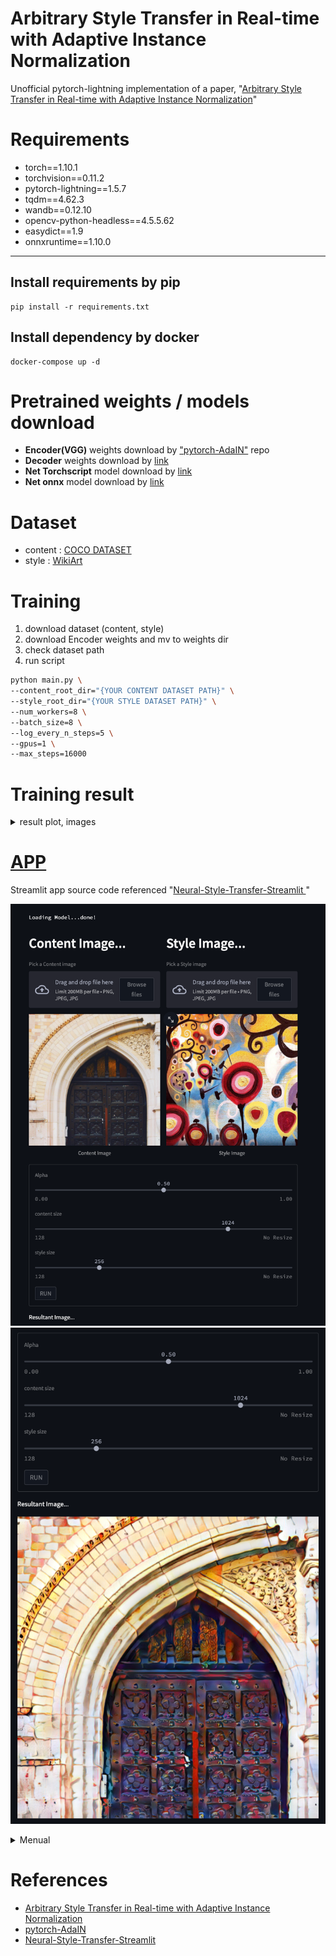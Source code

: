 # Arbitrary Style Transfer in Real-time with Adaptive Instance Normalization

Unofficial pytorch-lightning implementation of a paper, "[Arbitrary Style Transfer in Real-time with Adaptive Instance Normalization](https://arxiv.org/pdf/1703.06868.pdf)" 


# Requirements
- torch==1.10.1
- torchvision==0.11.2
- pytorch-lightning==1.5.7
- tqdm==4.62.3
- wandb==0.12.10
- opencv-python-headless==4.5.5.62
- easydict==1.9
- onnxruntime==1.10.0

---

## Install requirements by pip
``` shell 
pip install -r requirements.txt 
```


## Install dependency by docker 
```shell
docker-compose up -d 
```

# Pretrained weights / models download

- **Encoder(VGG)** weights download by ["pytorch-AdaIN"](https://github.com/naoto0804/pytorch-AdaIN#download-models) repo 
- **Decoder** weights download by [link](https://drive.google.com/file/d/1tjKtRpvLV6_IywKpBjtj-7l_V9yhNfK-/view?usp=sharing)
- **Net Torchscript** model download by [link](https://drive.google.com/file/d/1aw9eJQisq04Gi7VANnlJeGBgqdcjNWRZ/view?usp=sharing)
- **Net onnx** model download by [link](https://drive.google.com/file/d/1HdrMmLoI7o469X_UXtJr6NKbMfd271ub/view?usp=sharing)

# Dataset 
- content : [COCO DATASET](http://images.cocodataset.org/zips/train2017.zip)
- style : [WikiArt](https://drive.google.com/u/0/uc?id=182-pFiKvXPB25DbTfAYjJ6gDE-ZCRXz0&export=download&confirm=t)

# Training

1. download dataset (content, style)
2. download Encoder weights and mv to weights dir 
3. check dataset path 
4. run script 

```bash 
python main.py \
--content_root_dir="{YOUR CONTENT DATASET PATH}" \
--style_root_dir="{YOUR STYLE DATASET PATH}" \
--num_workers=8 \
--batch_size=8 \
--log_every_n_steps=5 \
--gpus=1 \
--max_steps=16000
```


# Training result 


<details>
<summary> result plot, images </summary>

## loss plot
![content_loss](./src/plot/content_loss.png)
![style_loss](./src/plot/style_loss.png)


## sample images 

![video](./src/video/training_sample.gif)
- [video](./src/video/training_sample.mp4)

</details>




# [APP](https://neural-style-transfer-76.herokuapp.com/)

Streamlit app source code referenced "[Neural-Style-Transfer-Streamlit
](https://github.com/kairavkkp/Neural-Style-Transfer-Streamlit)"

![app_01](./src/app/01.png)
![app_02](./src/app/02.png)


<details>
<summary> Menual </summary>


## 1. Download "Torchscript" model to "app/src" directory 

## 2. Install APP dependency by pip 

``` shell 
cd app
pip install -r requirements.txt 
```

- torch==1.10.1
- torchvision==0.11.2
- pytorch-lightning==1.5.7
- streamlit==1.7.0
- opencv-python-headless==4.5.5.62

## 2. Install AdaIN app by docker 


## 2.1. docker env
- MODEL_PATH : torchscript file path

## 2.2. Start container 

```shell
cd app
docker-compose up -d 
```





</details>


# References
- [Arbitrary Style Transfer in Real-time with Adaptive Instance Normalization](https://arxiv.org/pdf/1703.06868.pdf)
- [pytorch-AdaIN](https://github.com/naoto0804/pytorch-AdaIN#download-models) 
- [Neural-Style-Transfer-Streamlit
](https://github.com/kairavkkp/Neural-Style-Transfer-Streamlit)